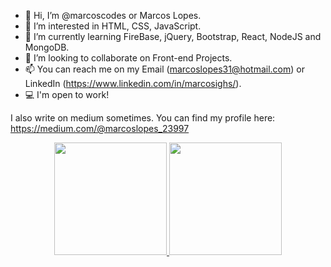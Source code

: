 - 👋 Hi, I’m @marcoscodes or Marcos Lopes.
- 👀 I’m interested in HTML, CSS, JavaScript.
- 🌱 I’m currently learning FireBase, jQuery, Bootstrap, React, NodeJS and MongoDB.
- 💞️ I’m looking to collaborate on Front-end Projects.
- 📫 You can reach me on my Email (marcoslopes31@hotmail.com) or LinkedIn (https://www.linkedin.com/in/marcosighs/).
- 💻 I'm open to work!

I also write on medium sometimes. You can find my profile here: https://medium.com/@marcoslopes_23997

 <div align="center">
  <a href="https://github.com/marcosighs">
  <img height="180em" src="https://github-readme-stats.vercel.app/api?username=marcosighs&show_icons=true&theme=dark&include_all_commits=true&count_private=true"/>
  <img height="180em" src="https://github-readme-stats.vercel.app/api/top-langs/?username=marcosighs&layout=compact&langs_count=7&theme=dracula"/>
 </div> 
